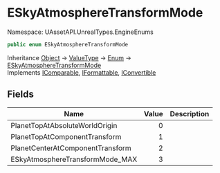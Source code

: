 # ESkyAtmosphereTransformMode

Namespace: UAssetAPI.UnrealTypes.EngineEnums

```csharp
public enum ESkyAtmosphereTransformMode
```

Inheritance [Object](https://docs.microsoft.com/en-us/dotnet/api/system.object) → [ValueType](https://docs.microsoft.com/en-us/dotnet/api/system.valuetype) → [Enum](https://docs.microsoft.com/en-us/dotnet/api/system.enum) → [ESkyAtmosphereTransformMode](./uassetapi.unrealtypes.engineenums.eskyatmospheretransformmode.md)<br>
Implements [IComparable](https://docs.microsoft.com/en-us/dotnet/api/system.icomparable), [IFormattable](https://docs.microsoft.com/en-us/dotnet/api/system.iformattable), [IConvertible](https://docs.microsoft.com/en-us/dotnet/api/system.iconvertible)

## Fields

| Name | Value | Description |
| --- | --: | --- |
| PlanetTopAtAbsoluteWorldOrigin | 0 |  |
| PlanetTopAtComponentTransform | 1 |  |
| PlanetCenterAtComponentTransform | 2 |  |
| ESkyAtmosphereTransformMode_MAX | 3 |  |
